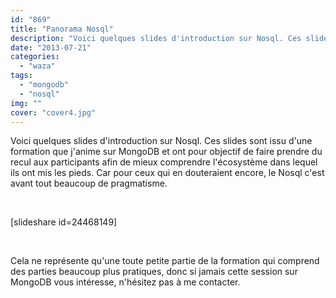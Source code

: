 ```yaml
---
id: "869"
title: "Panorama Nosql"
description: "Voici quelques slides d'introduction sur Nosql. Ces slides sont issu d'une formation que j'anime sur MongoDB et ont pour objectif de faire prendre du ..."
date: "2013-07-21"
categories: 
  - "waza"
tags: 
  - "mongodb"
  - "nosql"
img: ""
cover: "cover4.jpg"
---
```


Voici quelques slides d'introduction sur Nosql. Ces slides sont issu d'une formation que j'anime sur MongoDB et ont pour objectif de faire prendre du recul aux participants afin de mieux comprendre l'écosystème dans lequel ils ont mis les pieds. Car pour ceux qui en douteraient encore, le Nosql c'est avant tout beaucoup de pragmatisme.

 

\[slideshare id=24468149\]

 

Cela ne représente qu'une toute petite partie de la formation qui comprend des parties beaucoup plus pratiques, donc si jamais cette session sur MongoDB vous intéresse, n'hésitez pas à me contacter.
